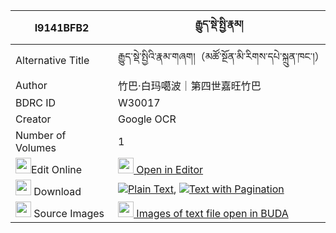 |I9141BFB2|རྒྱུད་སྡེ་སྤྱི་རྣམ། 
| --- | --- 
|Alternative Title |རྒྱུད་སྡེ་སྤྱིའི་རྣམ་གཞག།（མཚོ་སྔོན་མི་རིགས་དཔེ་སྐྲུན་ཁང་།）
|Author| 竹巴·白玛噶波｜第四世嘉旺竹巴
|BDRC ID | W30017
|Creator | Google OCR
|Number of Volumes| 1
|<img width="25" src="https://img.icons8.com/color/25/000000/edit-property.png">Edit Online| [<img width="25" src="https://avatars.githubusercontent.com/u/45091458?s=200&v=4"> Open in Editor](http://editor.openpecha.org/I9141BFB2)
|<img width="25" src="https://img.icons8.com/fluent/48/000000/download-2.png"/>  Download | [![](https://img.icons8.com/color/20/000000/txt.png)Plain Text](https://github.com/Openpecha/I9141BFB2/releases/download/v1/gyude_chi_nam_plain_I9141BFB2.zip), [![](https://img.icons8.com/color/20/000000/txt.png)Text with Pagination](https://github.com/Openpecha/I9141BFB2/releases/download/v1/gyude_chi_nam_pages_I9141BFB2.zip)
|<img width="25" src="https://img.icons8.com/plasticine/100/000000/pictures-folder.png"/>  Source Images | [<img width="25" src="https://library.bdrc.io/icons/BUDA-small.svg"> Images of text file open in BUDA](https://library.bdrc.io/show/bdr:W30017)